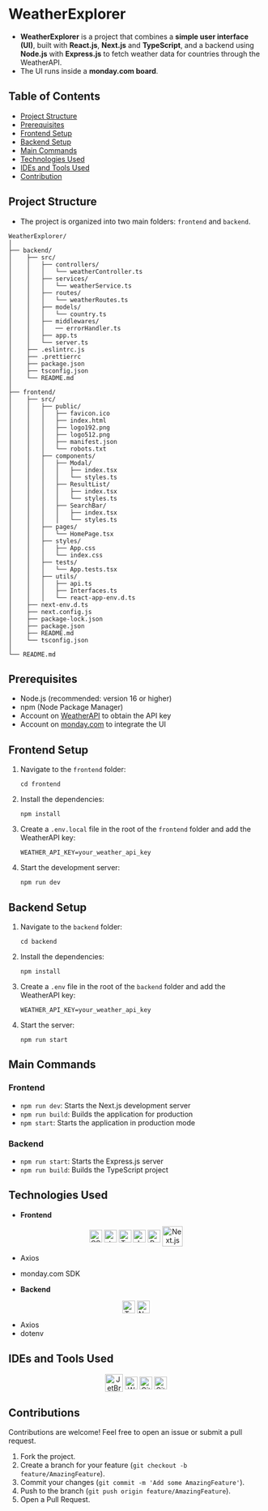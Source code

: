 # WeatherExplorer

- **WeatherExplorer** is a project that combines a **simple user interface (UI)**, built with **React.js**, **Next.js** and **TypeScript**, and a backend using **Node.js** with **Express.js** to fetch weather data for countries through the WeatherAPI.
- The UI runs inside a **monday.com board**.

## Table of Contents

- [Project Structure](#project-structure)
- [Prerequisites](#prerequisites)
- [Frontend Setup](#frontend-setup)
- [Backend Setup](#backend-setup)
- [Main Commands](#main-commands)
- [Technologies Used](#technologies-used)
- [IDEs and Tools Used](#ides-and-tools-used)
- [Contribution](#contribution)

## Project Structure

- The project is organized into two main folders: `frontend` and `backend`.

```shell
WeatherExplorer/
│
├── backend/
│    ├── src/
│    │   ├── controllers/
│    │   │   └── weatherController.ts
│    │   ├── services/
│    │   │   └── weatherService.ts
│    │   ├── routes/
│    │   │   └── weatherRoutes.ts
│    │   ├── models/
│    │   │   └── country.ts
│    │   ├── middlewares/
│    │   │   ── errorHandler.ts
│    │   ├── app.ts
│    │   └── server.ts
│    ├── .eslintrc.js
│    ├── .prettierrc
│    ├── package.json
│    ├── tsconfig.json
│    └── README.md
│
├── frontend/
│    ├── src/
│    │   ├── public/
│    │   │   ├── favicon.ico
│    │   │   ├── index.html
│    │   │   ├── logo192.png
│    │   │   ├── logo512.png
│    │   │   ├── manifest.json
│    │   │   └── robots.txt
│    │   ├── components/
│    │   │   ├── Modal/
│    │   │   │   ├── index.tsx
│    │   │   │   └── styles.ts
│    │   │   ├── ResultList/
│    │   │   │   ├── index.tsx
│    │   │   │   └── styles.ts
│    │   │   ├── SearchBar/
│    │   │   │   ├── index.tsx
│    │   │   │   └── styles.ts
│    │   ├── pages/
│    │   │   └── HomePage.tsx
│    │   ├── styles/
│    │   │   ├── App.css
│    │   │   └── index.css
│    │   ├── tests/
│    │   │   └── App.tests.tsx
│    │   ├── utils/
│    │   │   ├── api.ts
│    │   │   ├── Interfaces.ts
│    │   │   └── react-app-env.d.ts
│    ├── next-env.d.ts
│    ├── next.config.js
│    ├── package-lock.json
│    ├── package.json
│    ├── README.md
│    └── tsconfig.json
│
└── README.md
```

## Prerequisites

- Node.js (recommended: version 16 or higher)
- npm (Node Package Manager)
- Account on [WeatherAPI](https://www.weatherapi.com/) to obtain the API key
- Account on [monday.com](https://monday.com/) to integrate the UI

## Frontend Setup

1. Navigate to the `frontend` folder:

    ```shell
    cd frontend
    ```

2. Install the dependencies:

    ```shell
    npm install
    ```

3. Create a `.env.local` file in the root of the `frontend` folder and add the WeatherAPI key:

    ```env
    WEATHER_API_KEY=your_weather_api_key
    ```

4. Start the development server:

    ```shell
    npm run dev
    ```

## Backend Setup

1. Navigate to the `backend` folder:

    ```shell
    cd backend
    ```

2. Install the dependencies:

    ```shell
    npm install
    ```

3. Create a `.env` file in the root of the `backend` folder and add the WeatherAPI key:

    ```env
    WEATHER_API_KEY=your_weather_api_key
    ```

4. Start the server:

    ```shell
    npm run start
    ```

## Main Commands

### Frontend

- `npm run dev`: Starts the Next.js development server
- `npm run build`: Builds the application for production
- `npm start`: Starts the application in production mode

### Backend

- `npm run start`: Starts the Express.js server
- `npm run build`: Builds the TypeScript project

## Technologies Used

- **Frontend**

<div align="center">
    <img alt="CSS" height="25" width="25" align="center" src="https://cdn.jsdelivr.net/gh/devicons/devicon@latest/icons/css3/css3-original.svg" />
    <img alt="styled-components" height="25" width="25" align="center" src="https://skillicons.dev/icons?i=styledcomponents" />
    <img alt="TypeScript" height="25" width="25" align="center" src="https://cdn.jsdelivr.net/gh/devicons/devicon@latest/icons/typescript/typescript-original.svg" />
    <img alt="JavaScript" height="25" width="25" align="center" src="https://cdn.jsdelivr.net/gh/devicons/devicon@latest/icons/javascript/javascript-original.svg" />
    <img alt="React.js" height="25" width="25" align="center" src="https://cdn.jsdelivr.net/gh/devicons/devicon@latest/icons/react/react-original.svg" />
    <img alt="Next.js" height="40" width="40" align="center" src="https://cdn.jsdelivr.net/gh/devicons/devicon@latest/icons/nextjs/nextjs-original-wordmark.svg" />
</div>

- Axios
- monday.com SDK

- **Backend**

<div align="center">
    <img alt="TypeScript" height="25" width="25" align="center" src="https://cdn.jsdelivr.net/gh/devicons/devicon@latest/icons/typescript/typescript-original.svg" />
    <img alt="Node.js" height="25" width="25" align="center" src="https://cdn.jsdelivr.net/gh/devicons/devicon@latest/icons/nodejs/nodejs-original.svg" />
</div>

- Axios
- dotenv

## IDEs and Tools Used

<div align="center">
    <img alt="JetBrains" height="35" width="35" align="center" src="https://cdn.jsdelivr.net/gh/devicons/devicon@latest/icons/jetbrains/jetbrains-original.svg" />
    <img alt="WebStorm" height="25" width="25" align="center" src="https://cdn.jsdelivr.net/gh/devicons/devicon@latest/icons/webstorm/webstorm-original.svg" />
    <img alt="Git" height="25" width="25" align="center" src="https://cdn.jsdelivr.net/gh/devicons/devicon@latest/icons/git/git-original.svg" />
    <img alt="GitHub" height="25" width="25" align="center" src="https://cdn.jsdelivr.net/gh/devicons/devicon@latest/icons/github/github-original.svg" />
</div>

## Contributions

Contributions are welcome! Feel free to open an issue or submit a pull request.

1. Fork the project.
2. Create a branch for your feature (`git checkout -b feature/AmazingFeature`).
3. Commit your changes (`git commit -m 'Add some AmazingFeature'`).
4. Push to the branch (`git push origin feature/AmazingFeature`).
5. Open a Pull Request.